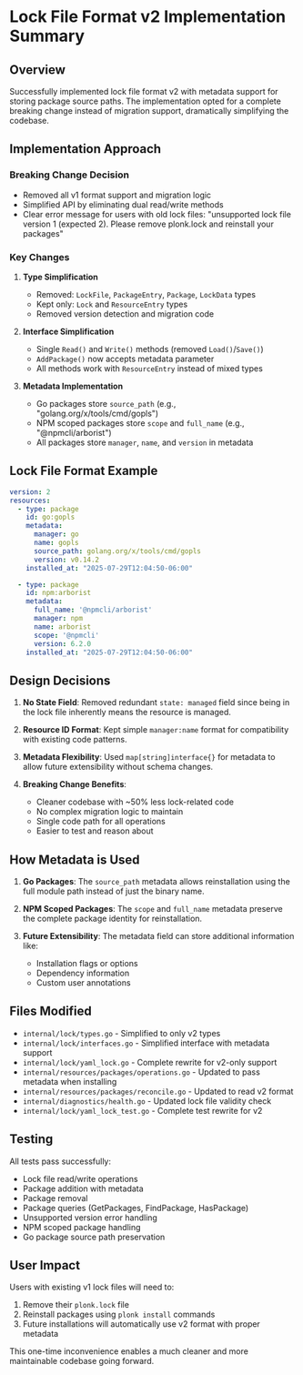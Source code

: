 # Lock File Format v2 Implementation Summary

## Overview
Successfully implemented lock file format v2 with metadata support for storing package source paths. The implementation opted for a complete breaking change instead of migration support, dramatically simplifying the codebase.

## Implementation Approach

### Breaking Change Decision
- Removed all v1 format support and migration logic
- Simplified API by eliminating dual read/write methods
- Clear error message for users with old lock files: "unsupported lock file version 1 (expected 2). Please remove plonk.lock and reinstall your packages"

### Key Changes

1. **Type Simplification**
   - Removed: `LockFile`, `PackageEntry`, `Package`, `LockData` types
   - Kept only: `Lock` and `ResourceEntry` types
   - Removed version detection and migration code

2. **Interface Simplification**
   - Single `Read()` and `Write()` methods (removed `Load()`/`Save()`)
   - `AddPackage()` now accepts metadata parameter
   - All methods work with `ResourceEntry` instead of mixed types

3. **Metadata Implementation**
   - Go packages store `source_path` (e.g., "golang.org/x/tools/cmd/gopls")
   - NPM scoped packages store `scope` and `full_name` (e.g., "@npmcli/arborist")
   - All packages store `manager`, `name`, and `version` in metadata

## Lock File Format Example

```yaml
version: 2
resources:
  - type: package
    id: go:gopls
    metadata:
      manager: go
      name: gopls
      source_path: golang.org/x/tools/cmd/gopls
      version: v0.14.2
    installed_at: "2025-07-29T12:04:50-06:00"

  - type: package
    id: npm:arborist
    metadata:
      full_name: '@npmcli/arborist'
      manager: npm
      name: arborist
      scope: '@npmcli'
      version: 6.2.0
    installed_at: "2025-07-29T12:04:50-06:00"
```

## Design Decisions

1. **No State Field**: Removed redundant `state: managed` field since being in the lock file inherently means the resource is managed.

2. **Resource ID Format**: Kept simple `manager:name` format for compatibility with existing code patterns.

3. **Metadata Flexibility**: Used `map[string]interface{}` for metadata to allow future extensibility without schema changes.

4. **Breaking Change Benefits**:
   - Cleaner codebase with ~50% less lock-related code
   - No complex migration logic to maintain
   - Single code path for all operations
   - Easier to test and reason about

## How Metadata is Used

1. **Go Packages**: The `source_path` metadata allows reinstallation using the full module path instead of just the binary name.

2. **NPM Scoped Packages**: The `scope` and `full_name` metadata preserve the complete package identity for reinstallation.

3. **Future Extensibility**: The metadata field can store additional information like:
   - Installation flags or options
   - Dependency information
   - Custom user annotations

## Files Modified

- `internal/lock/types.go` - Simplified to only v2 types
- `internal/lock/interfaces.go` - Simplified interface with metadata support
- `internal/lock/yaml_lock.go` - Complete rewrite for v2-only support
- `internal/resources/packages/operations.go` - Updated to pass metadata when installing
- `internal/resources/packages/reconcile.go` - Updated to read v2 format
- `internal/diagnostics/health.go` - Updated lock file validity check
- `internal/lock/yaml_lock_test.go` - Complete test rewrite for v2

## Testing

All tests pass successfully:
- Lock file read/write operations
- Package addition with metadata
- Package removal
- Package queries (GetPackages, FindPackage, HasPackage)
- Unsupported version error handling
- NPM scoped package handling
- Go package source path preservation

## User Impact

Users with existing v1 lock files will need to:
1. Remove their `plonk.lock` file
2. Reinstall packages using `plonk install` commands
3. Future installations will automatically use v2 format with proper metadata

This one-time inconvenience enables a much cleaner and more maintainable codebase going forward.
